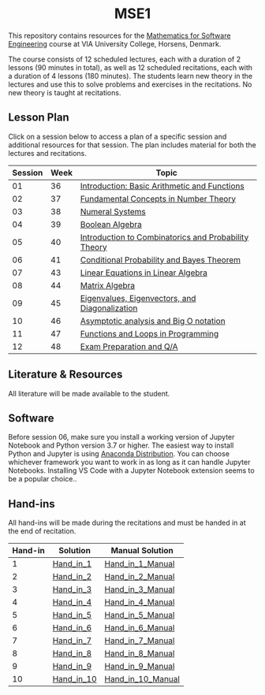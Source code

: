<h1 align="center">MSE1</h1>

This repository contains resources for the [Mathematics for Software Engineering](https://en.via.dk/tmh-courses/mathematics-for-software-engineering?education=ict) course at VIA University College, Horsens, Denmark.

The course consists of 12 scheduled lectures, each with a duration of 2 lessons (90 minutes in total), as well as 12 scheduled recitations, each with a duration of 4 lessons (180 minutes). The students learn new theory in the lectures and use this to solve problems and exercises in the recitations. No new theory is taught at recitations.


## Lesson Plan

Click on a session below to access a plan of a specific session and additional resources for that session. The plan includes material for both the lectures and recitations.


| Session | Week | Topic |
|---------|------|-------|
| 01      | 36   | [Introduction: Basic Arithmetic and Functions](https://github.com/RBrooksDK/MSE1/blob/main/01_Getting_started_-_Basic_Arithmetic/README.md) |
| 02      | 37   | [Fundamental Concepts in Number Theory](02_Fundemental_concepts_in_number_theory/README.md) |
| 03      | 38   | [Numeral Systems](https://github.com/RBrooksDK/MSE1/blob/main/03_Numeral_systems/README.md) |
| 04      | 39   | [Boolean Algebra](https://github.com/RBrooksDK/MSE1/blob/main/04_Boolean_Algebra/README.md) |
| 05      | 40   | [Introduction to Combinatorics and Probability Theory](https://github.com/RBrooksDK/MSE1/blob/main/05_Combinatorics_and_Probability_Theory/README.md) |
| 06      | 41   | [Conditional Probability and Bayes Theorem](https://github.com/RBrooksDK/MSE1/blob/main/06_Conditional_Probability_and_Bayes_Theorem/README.md) |
| 07      | 43   | [Linear Equations in Linear Algebra](https://github.com/RBrooksDK/MSE1/blob/main/07_Linear_Equations_in_Linear_Algebra/README.md) |
| 08      | 44   | [Matrix Algebra](https://github.com/RBrooksDK/MSE1/blob/main/08_Matrix_Algebra/README.md) |
| 09      | 45   | [Eigenvalues, Eigenvectors, and Diagonalization](https://github.com/RBrooksDK/MSE1/blob/main/09_Eigenvalues_and_Eigenvectors/README.md) |
| 10      | 46   | [Asymptotic analysis and Big O notation](https://github.com/RBrooksDK/MSE1/blob/main/10_Asymptotic_analysis_and_Big_O_notation/README.md) |
| 11      | 47   | [Functions and Loops in Programming](https://github.com/RBrooksDK/MSE1/blob/main/11_Functions_and_Loops_in_Programming/README.md) |
| 12      | 48   | [Exam Preparation and Q/A](https://github.com/RBrooksDK/MSE1/blob/main/12_Exam_Preparation_and_Q/A/README.md) |



## Literature & Resources

All literature will be made available to the student.

## Software

Before session 06, make sure you install a working version of Jupyter Notebook and Python version 3.7 or higher. The easiest way to install Python and Jupyter is using [Anaconda Distribution](https://www.anaconda.com/products/distribution). You can choose whichever framework you want to work in as long as it can handle Jupyter Notebooks. Installing VS Code with a Jupyter Notebook extension seems to be a popular choice..

## Hand-ins

All hand-ins will be made during the recitations and must be handed in at the end of recitation.

| Hand-in | Solution | Manual Solution |
|---------|----------|-----------------|
| 1       | [Hand_in_1](/Hand_ins/Hand_in_01/MSE_Hand_in_1.pdf) | [Hand_in_1_Manual](/Hand_ins/Hand_in_01/MSE_Hand_in_1-%20solution.pdf) |
| 2       | [Hand_in_2](Hand_ins/Hand_in_02/MSE_Hand_in_2.pdf) | [Hand_in_2_Manual]() |
| 3       | [Hand_in_3]() | [Hand_in_3_Manual]() |
| 4       | [Hand_in_4]() | [Hand_in_4_Manual]() |
| 5       | [Hand_in_5]() | [Hand_in_5_Manual]() |
| 6       | [Hand_in_6]() | [Hand_in_6_Manual]() |
| 7       | [Hand_in_7]() | [Hand_in_7_Manual]() |
| 8       | [Hand_in_8]() | [Hand_in_8_Manual]() |
| 9       | [Hand_in_9]() | [Hand_in_9_Manual]() |
| 10      | [Hand_in_10]() | [Hand_in_10_Manual]() |




